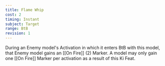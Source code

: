 ```yaml
---
title: Flame Whip
cost: 2
timing: Instant
subject: Target
range: BtB
revision: 1
---
```

During an Enemy model's Activation in which it enters BtB with this model, that Enemy model gains an [[On Fire]] (2) Marker.
A model may only gain one [[On Fire]] Marker per activation as a result of this Ki Feat.